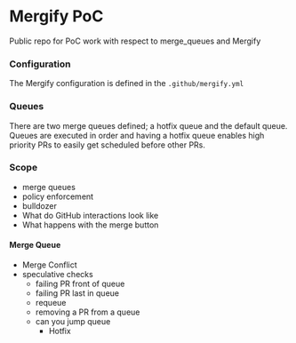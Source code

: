# Mergify PoC

Public repo for PoC work with respect to merge_queues and Mergify

### Configuration

The Mergify configuration is defined in the `.github/mergify.yml`

### Queues

There are two merge queues defined; a hotfix queue and the default queue. Queues
are executed in order and having a hotfix queue enables high priority PRs to
easily get scheduled before other PRs.

### Scope

- merge queues
- policy enforcement
- bulldozer
- What do GitHub interactions look like
- What happens with the merge button

#### Merge Queue

- Merge Conflict
- speculative checks
  - failing PR front of queue
  - failing PR last in queue
  - requeue
  - removing a PR from a queue
  - can you jump queue
    - Hotfix
